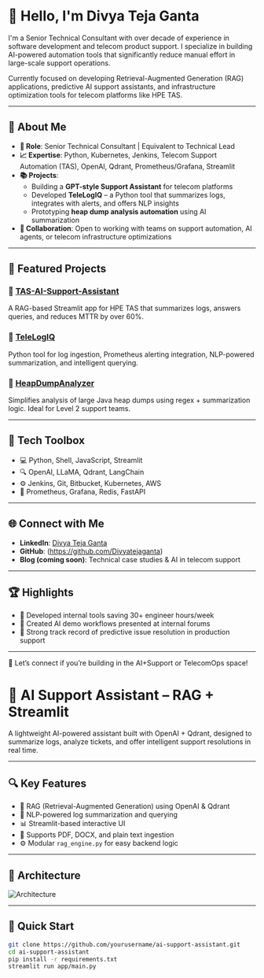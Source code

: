 # 👋 Hello, I'm Divya Teja Ganta

I'm a Senior Technical Consultant with over decade of experience in software development and telecom product support. I specialize in building AI-powered automation tools that significantly reduce manual effort in large-scale support operations.

Currently focused on developing Retrieval-Augmented Generation (RAG) applications, predictive AI support assistants, and infrastructure optimization tools for telecom platforms like HPE TAS.

---

## 🧠 About Me

- **🔧 Role**: Senior Technical Consultant | Equivalent to Technical Lead
- **📈 Expertise**: Python, Kubernetes, Jenkins, Telecom Support Automation (TAS), OpenAI, Qdrant, Prometheus/Grafana, Streamlit
- **📚 Projects**:
  - Building a **GPT-style Support Assistant** for telecom platforms
  - Developed **TeleLogIQ** – a Python tool that summarizes logs, integrates with alerts, and offers NLP insights
  - Prototyping **heap dump analysis automation** using AI summarization
- **🤝 Collaboration**: Open to working with teams on support automation, AI agents, or telecom infrastructure optimizations

---

## 📌 Featured Projects

### 🔹 [TAS-AI-Support-Assistant](https://github.com/yourusername/TAS-AI-Support-Assistant)
A RAG-based Streamlit app for HPE TAS that summarizes logs, answers queries, and reduces MTTR by over 60%.

### 🔹 [TeleLogIQ](https://github.com/yourusername/TeleLogIQ)
Python tool for log ingestion, Prometheus alerting integration, NLP-powered summarization, and intelligent querying.

### 🔹 [HeapDumpAnalyzer](https://github.com/yourusername/HeapDumpAnalyzer)
Simplifies analysis of large Java heap dumps using regex + summarization logic. Ideal for Level 2 support teams.

---

## 🧰 Tech Toolbox

- 💻 Python, Shell, JavaScript, Streamlit
- 🔍 OpenAI, LLaMA, Qdrant, LangChain
- ⚙️ Jenkins, Git, Bitbucket, Kubernetes, AWS
- 📡 Prometheus, Grafana, Redis, FastAPI

---

## 🌐 Connect with Me

- **LinkedIn**: [Divya Teja Ganta](www.linkedin.com/in/divya-teja-ganta)
- **GitHub**: (https://github.com/Divyatejaganta)
- **Blog (coming soon)**: Technical case studies & AI in telecom support

---

## 🏆 Highlights

- 🧠 Developed internal tools saving 30+ engineer hours/week
- 🚀 Created AI demo workflows presented at internal forums
- 🧩 Strong track record of predictive issue resolution in production support

---

💬 Let’s connect if you’re building in the AI+Support or TelecomOps space!





# 🤖 AI Support Assistant – RAG + Streamlit

A lightweight AI-powered assistant built with OpenAI + Qdrant, designed to summarize logs, analyze tickets, and offer intelligent support resolutions in real time.

---

## 🔍 Key Features

- 🔎 RAG (Retrieval-Augmented Generation) using OpenAI & Qdrant
- 🧠 NLP-powered log summarization and querying
- 📊 Streamlit-based interactive UI
- 📁 Supports PDF, DOCX, and plain text ingestion
- ⚙️ Modular `rag_engine.py` for easy backend logic

---

## 🧱 Architecture

![Architecture](./assets/architecture.png)

---

## 🚀 Quick Start

```bash
git clone https://github.com/yourusername/ai-support-assistant.git
cd ai-support-assistant
pip install -r requirements.txt
streamlit run app/main.py
